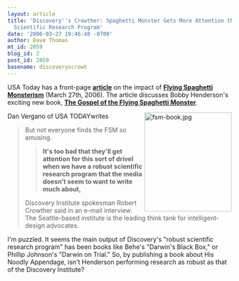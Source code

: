 ```yaml
---
layout: article
title: 'Discovery''s Crowther: Spaghetti Monster Gets More Attention than ID''s "Robust"
  Scientific Research Program'
date: '2006-03-27 19:46:48 -0700'
author: Dave Thomas
mt_id: 2059
blog_id: 2
post_id: 2059
basename: discoveryscrowt
---
```

USA Today has a front-page [**article**](http://www.usatoday.com/tech/science/2006-03-26-spaghetti-monster_x.htm) on the impact of [**Flying Spaghetti Monsterism**](http://www.venganza.org/) (March 27th, 2006).  The article discusses Bobby Henderson's exciting new book, [**The Gospel of the Flying Spaghetti Monster**](http://www.venganza.org/gospel.htm).

<img src="/PT/uploads/2006/fsm-book.jpg" alt="fsm-book.jpg" width="196" height="223" style="float:right;" />

Dan Vergano of USA TODAYwrites


> But not everyone finds the FSM so amusing.
> 
> 
> > **It's too bad that they'll get attention for this sort of drivel when we have a robust scientific research program that the media doesn't seem to want to write much about,**
> 
>  
> Discovery Institute spokesman Robert Crowther said in an e-mail interview. The Seattle-based institute is the leading think tank for intelligent-design advocates.

I'm puzzled.  It seems the main output of Discovery's "robust scientific research program" has been books like Behe's "Darwin's Black Box," or Phillip Johnson's "Darwin on Trial."  So, by publishing a book about His Noodly Appendage, isn't Henderson performing research as robust as that of the Discovery Institute?

